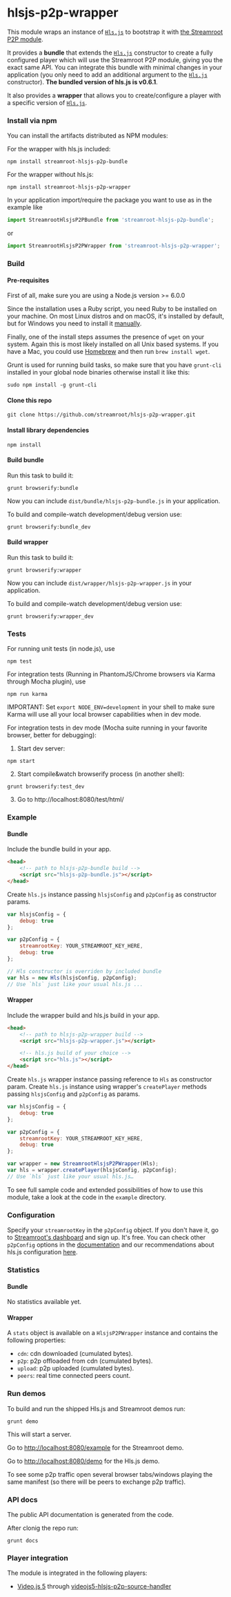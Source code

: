 # hlsjs-p2p-wrapper

This module wraps an instance of [`Hls.js`](https://github.com/dailymotion/hls.js) to bootstrap it with [the Streamroot P2P module](http://streamroot.io).

It provides a **bundle** that extends the [`Hls.js`](https://github.com/dailymotion/hls.js) constructor to create a fully configured player which will use the Streamroot P2P module, giving you the exact same API.
You can integrate this bundle with minimal changes in your application (you only need to add an additional argument to the [`Hls.js`](https://github.com/dailymotion/hls.js) constructor). **The bundled version of hls.js is v0.6.1**.

It also provides a **wrapper** that allows you to create/configure a player with a specific version of [`Hls.js`](https://github.com/dailymotion/hls.js).

### Install via npm

You can install the artifacts distributed as NPM modules:

For the wrapper with hls.js included:

```
npm install streamroot-hlsjs-p2p-bundle
```

For the wrapper without hls.js:

```
npm install streamroot-hlsjs-p2p-wrapper
```

In your application import/require the package you want to use as in the example like

```javascript
import StreamrootHlsjsP2PBundle from 'streamroot-hlsjs-p2p-bundle';
```

or

```javascript
import StreamrootHlsjsP2PWrapper from 'streamroot-hlsjs-p2p-wrapper';
```

### Build

#### Pre-requisites

First of all, make sure you are using a Node.js version >= 6.0.0

Since the installation uses a Ruby script, you need Ruby to be installed on your machine. On most Linux distros and on macOS, it's installed by default, but for Windows you need to install it [manually](https://www.ruby-lang.org/en/).

Finally, one of the install steps assumes the presence of `wget` on your system. Again this is most likely installed on all Unix based systems. If you have a Mac, you could use [Homebrew](https://brew.sh/) and then run `brew install wget`.

Grunt is used for running build tasks, so make sure that you have `grunt-cli` installed in your global node binaries otherwise install it like this:
```
sudo npm install -g grunt-cli
```

#### Clone this repo

```
git clone https://github.com/streamroot/hlsjs-p2p-wrapper.git
```

#### Install library dependencies

```
npm install
```

#### Build bundle

Run this task to build it:
```
grunt browserify:bundle
```

Now you can include `dist/bundle/hlsjs-p2p-bundle.js` in your application.

To build and compile-watch development/debug version use:

```
grunt browserify:bundle_dev
```

#### Build wrapper

Run this task to build it:
```
grunt browserify:wrapper
```

Now you can include `dist/wrapper/hlsjs-p2p-wrapper.js` in your application.

To build and compile-watch development/debug version use:

```
grunt browserify:wrapper_dev
```

### Tests

For running unit tests (in node.js), use

```
npm test
```

For integration tests (Running in PhantomJS/Chrome browsers via Karma through Mocha plugin), use

```
npm run karma
```

IMPORTANT: Set `export NODE_ENV=development` in your shell to make sure Karma will use all your local browser capabilities when in dev mode.

For integration tests in dev mode (Mocha suite running in your favorite browser, better for debugging):

1. Start dev server:

```
npm start
```

2. Start compile&watch browserify process (in another shell):

```
grunt browserify:test_dev
```

3. Go to http://localhost:8080/test/html/

### Example

#### Bundle

Include the bundle build in your app.

```html
<head>
    <!-- path to hlsjs-p2p-bundle build -->
    <script src="hlsjs-p2p-bundle.js"></script>
</head>
```

Create `hls.js` instance passing `hlsjsConfig` and `p2pConfig` as constructor params.

```javascript
var hlsjsConfig = {
    debug: true
};

var p2pConfig = {
    streamrootKey: YOUR_STREAMROOT_KEY_HERE,
    debug: true
};

// Hls constructor is overriden by included bundle
var hls = new Hls(hlsjsConfig, p2pConfig);
// Use `hls` just like your usual hls.js ...
```

#### Wrapper

Include the wrapper build and hls.js build in your app.

```html
<head>
    <!-- path to hlsjs-p2p-wrapper build -->
    <script src="hlsjs-p2p-wrapper.js"></script>

    <!-- hls.js build of your choice -->
    <script src="hls.js"></script>
</head>
```

Create `hls.js` wrapper instance passing reference to `Hls` as constructor param. Create `hls.js` instance using wrapper's `createPlayer` methods passing `hlsjsConfig` and `p2pConfig` as params.

```javascript
var hlsjsConfig = {
    debug: true
};

var p2pConfig = {
    streamrootKey: YOUR_STREAMROOT_KEY_HERE,
    debug: true
};

var wrapper = new StreamrootHlsjsP2PWrapper(Hls);
var hls = wrapper.createPlayer(hlsjsConfig, p2pConfig);
// Use `hls` just like your usual hls.js…
```

To see full sample code and extended possibilities of how to use this module, take a look at the code in the `example` directory.

### Configuration

Specify your `streamrootKey` in the `p2pConfig` object. If you don't have it, go to [Streamroot's dashboard](http://dashboard.streamroot.io/) and sign up. It's free. You can check other `p2pConfig` options in the [documentation](https://streamroot.readme.io/docs/p2p-config) and our recommendations about hls.js configuration [here](https://streamroot.readme.io/docs/hls-config).

### Statistics

#### Bundle

No statistics available yet.

#### Wrapper

A `stats` object is available on a `HlsjsP2PWrapper` instance and contains the following properties:

- `cdn`: cdn downloaded (cumulated bytes).
- `p2p`: p2p offloaded from cdn (cumulated bytes).
- `upload`: p2p uploaded (cumulated bytes).
- `peers`: real time connected peers count.

### Run demos

To build and run the shipped Hls.js and Streamroot demos run:

```
grunt demo
```

This will start a server.

Go to <http://localhost:8080/example> for the Streamroot demo.

Go to <http://localhost:8080/demo> for the Hls.js demo.

To see some p2p traffic open several browser tabs/windows playing the same manifest (so there will be peers to exchange p2p traffic).

### API docs

The public API documentation is generated from the code.

After clonig the repo run:

```
grunt docs
```

### Player integration

The module is integrated in the following players:

* [Video.js 5](https://github.com/videojs/video.js/) through [videojs5-hlsjs-p2p-source-handler](https://github.com/streamroot/videojs5-hlsjs-p2p-source-handler)

